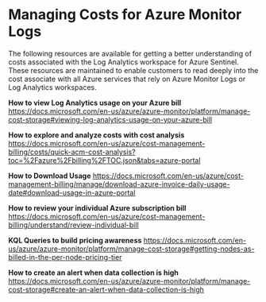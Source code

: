 <h1>Managing Costs for Azure Monitor Logs</h1>

The following resources are available for getting a better understanding of costs associated with the Log Analytics workspace for Azure Sentinel. These resources are maintained to enable customers to read deeply into the cost associate with all Azure services that rely on Azure Monitor Logs or Log Analytics workspaces.

<b>How to view Log Analytics usage on your Azure bill</b>
https://docs.microsoft.com/en-us/azure/azure-monitor/platform/manage-cost-storage#viewing-log-analytics-usage-on-your-azure-bill 

<b>How to explore and analyze costs with cost analysis</b>
https://docs.microsoft.com/en-us/azure/cost-management-billing/costs/quick-acm-cost-analysis?toc=%2Fazure%2Fbilling%2FTOC.json&tabs=azure-portal 

<b>How to Download Usage</b> 
https://docs.microsoft.com/en-us/azure/cost-management-billing/manage/download-azure-invoice-daily-usage-date#download-usage-in-azure-portal

<b>How to review your individual Azure subscription bill</b>
https://docs.microsoft.com/en-us/azure/cost-management-billing/understand/review-individual-bill 

<b>KQL Queries to build pricing awareness</b>
https://docs.microsoft.com/en-us/azure/azure-monitor/platform/manage-cost-storage#getting-nodes-as-billed-in-the-per-node-pricing-tier 

<b>How to create an alert when data collection is high</b>
https://docs.microsoft.com/en-us/azure/azure-monitor/platform/manage-cost-storage#create-an-alert-when-data-collection-is-high 



